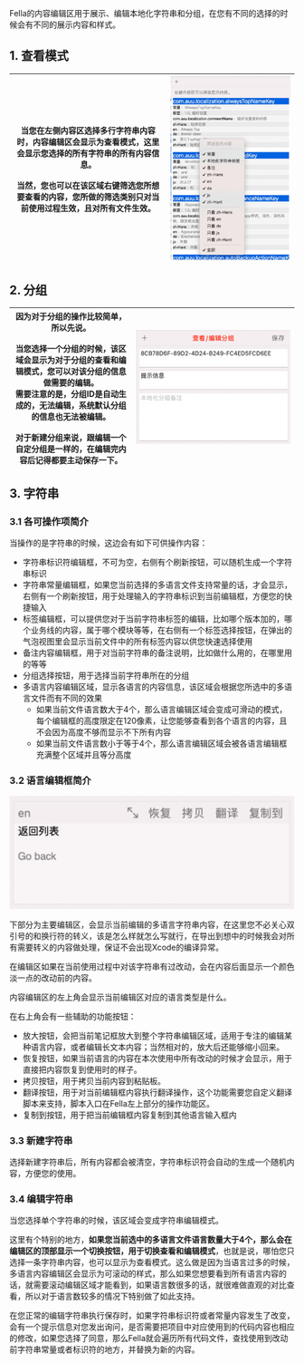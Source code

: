 Fella的内容编辑区用于展示、编辑本地化字符串和分组，在您有不同的选择的时候会有不同的展示内容和样式。

## 1. 查看模式

| 当您在左侧内容区选择多行字符串内容时，内容编辑区会显示为查看模式，这里会显示您选择的所有字符串的所有内容信息。<br /><br />当然，您也可以在该区域右键筛选您所想要查看的内容，您所做的筛选类别只对当前使用过程生效，且对所有文件生效。 | ![](editer-visible-type.jpg) |
| ------------------------------------------------------------ | --------------------------------------------------- |

## 2. 分组


| 因为对于分组的操作比较简单，所以先说。<br /><br />当您选择一个分组的时候，该区域会显示为对于分组的查看和编辑模式，您可以对该分组的信息做需要的编辑。<br />需要注意的是，分组ID是自动生成的，无法编辑，系统默认分组的信息也无法被编辑。<br /><br /> 对于新建分组来说，跟编辑一个自定分组是一样的，在编辑完内容后记得都要主动保存一下。 | ![](edit-view-group.png) |
| ------------------------------------------------------------ | ----------------------------------------------- |

## 3. 字符串

### 3.1 各可操作项简介

当操作的是字符串的时候，这边会有如下可供操作内容：

- 字符串标识符编辑框，不可为空，右侧有个刷新按钮，可以随机生成一个字符串标识
- 字符串常量编辑框，如果您当前选择的多语言文件支持常量的话，才会显示，右侧有一个刷新按钮，用于处理输入的字符串标识到当前编辑框，方便您的快捷输入
- 标签编辑框，可以提供您对于当前字符串标签的编辑，比如哪个版本加的，哪个业务线的内容，属于哪个模块等等，在右侧有一个标签选择按钮，在弹出的气泡视图里会显示当前文件中的所有标签内容以供您快速选择使用
- 备注内容编辑框，用于对当前字符串的备注说明，比如做什么用的，在哪里用的等等
- 分组选择按钮，用于选择当前字符串所在的分组
- 多语言内容编辑区域，显示各语言的内容信息，该区域会根据您所选中的多语言文件而有不同的效果
  - 如果当前文件语言数大于4个，那么语言编辑区域会变成可滑动的模式，每个编辑框的高度限定在120像素，让您能够查看到各个语言的内容，且不会因为高度不够而显示不下所有内容
  - 如果当前文件语言数小于等于4个，那么语言编辑区域会被各语言编辑框充满整个区域并且等分高度

### 3.2 语言编辑框简介

![](string-editor-field.jpg)

下部分为主要编辑区，会显示当前编辑的多语言字符串内容，在这里您不必关心双引号的和换行符的转义，该是怎么样就怎么写就行，在导出到想中的时候我会对所有需要转义的内容做处理，保证不会出现Xcode的编译异常。

在编辑区如果在当前使用过程中对该字符串有过改动，会在内容后面显示一个颜色淡一点的改动前的内容。

内容编辑区的左上角会显示当前编辑区对应的语言类型是什么。

在右上角会有一些辅助的功能按钮：

- 放大按钮，会把当前笔记框放大到整个字符串编辑区域，适用于专注的编辑某种语言内容，或者编辑长文本内容；当然相对的，放大后还能够缩小回来。
- 恢复按钮，如果当前语言的内容在本次使用中所有改动的时候才会显示，用于直接把内容恢复到使用时的样子。
- 拷贝按钮，用于拷贝当前内容到粘贴板。
- 翻译按钮，用于对当前编辑框内容执行翻译操作，这个功能需要您自定义翻译脚本来支持，脚本入口在Fella左上部分的操作功能区。
- 复制到按钮，用于把当前编辑框内容复制到其他语言输入框内

### 3.3 新建字符串

选择新建字符串后，所有内容都会被清空，字符串标识符会自动的生成一个随机内容，方便您的使用。

### 3.4 编辑字符串

当您选择单个字符串的时候，该区域会变成字符串编辑模式。

这里有个特别的地方，**如果您当前选中的多语言文件语言数量大于4个，那么会在编辑区的顶部显示一个切换按钮，用于切换查看和编辑模式**，也就是说，哪怕您只选择一条字符串内容，也可以显示为查看模式。这么做是因为当语言过多的时候，多语言内容编辑区会显示为可滚动的样式，那么如果您想要看到所有语言内容的话，就需要滚动编辑区域才能看到，如果语言数很多的话，就很难做直观的对比查看，所以对于语言数较多的情况下特别做了如此支持。

在您正常的编辑字符串执行保存时，如果字符串标识符或者常量内容发生了改变，会有一个提示信息对您发出询问，是否需要把项目中对应使用到的代码内容也相应的修改，如果您选择了同意，那么Fella就会遍历所有代码文件，查找使用到改动前字符串常量或者标识符的地方，并替换为新的内容。